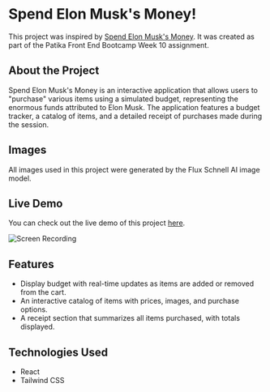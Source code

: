 # Spend Elon Musk's Money!

This project was inspired by [Spend Elon Musk's Money](https://neal.fun/spend/). It was created as part of the Patika Front End Bootcamp Week 10 assignment.

## About the Project

Spend Elon Musk's Money is an interactive application that allows users to "purchase" various items using a simulated budget, representing the enormous funds attributed to Elon Musk. The application features a budget tracker, a catalog of items, and a detailed receipt of purchases made during the session.

## Images

All images used in this project were generated by the Flux Schnell AI image model.

## Live Demo

You can check out the live demo of this project [here](https://spend-elon-musk-money.pages.dev/).

![Screen Recording](screen_recording.gif)

## Features

- Display budget with real-time updates as items are added or removed from the cart.
- An interactive catalog of items with prices, images, and purchase options.
- A receipt section that summarizes all items purchased, with totals displayed.

## Technologies Used

- React
- Tailwind CSS
